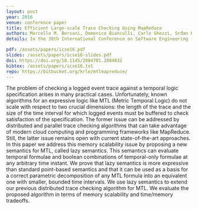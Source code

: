 ```yaml
---
layout: post
year: 2016
venue: conference paper
title: Efficient Large-scale Trace Checking Using MapReduce
authors: Marcello M. Bersani, Domenico Bianculli, Carlo Ghezzi, Srđan Krstić, Pierluigi San Pietro
details: In the 38th International Conference on Software Engineering (ICSE 2016).

pdf: /assets/papers/icse16.pdf
slides: /assets/papers/icse16-slides.pdf
doi: https://doi.org/10.1145/2884781.2884832
bibtex: /assets/papers/icse16.txt
repo: https://bitbucket.org/krle/mtlmapreduce/
---
```


The problem of checking a logged event trace against a temporal logic specification arises in many practical cases. Unfortunately, known algorithms for an expressive logic like
MTL (Metric Temporal Logic) do not scale with respect to
two crucial dimensions: the length of the trace and the size
of the time interval for which logged events must be buffered
to check satisfaction of the specification. The former issue
can be addressed by distributed and parallel trace checking
algorithms that can take advantage of modern cloud computing and programming frameworks like MapReduce. Still,
the latter issue remains open with current state-of-the-art
approaches.
In this paper we address this memory scalability issue by
proposing a new semantics for MTL, called lazy semantics.
This semantics can evaluate temporal formulae and boolean
combinations of temporal-only formulae at any arbitrary
time instant. We prove that lazy semantics is more expressive than standard point-based semantics and that it can be
used as a basis for a correct parametric decomposition of any
MTL formula into an equivalent one with smaller, bounded
time intervals. We use lazy semantics to extend our previous
distributed trace checking algorithm for MTL. We evaluate
the proposed algorithm in terms of memory scalability and
time/memory tradeoffs.